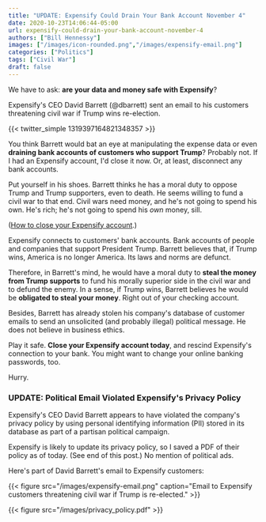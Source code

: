 ```yaml
---
title: "UPDATE: Expensify Could Drain Your Bank Account November 4"
date: 2020-10-23T14:06:44-05:00
url: expensify-could-drain-your-bank-account-november-4
authors: ["Bill Hennessy"]
images: ["/images/icon-rounded.png","/images/expensify-email.png"]
categories: ["Politics"]
tags: ["Civil War"]
draft: false
---
```

We have to ask: **are your data and money safe with Expensify**? 

Expensify's CEO David Barrett (@dbarrett) sent an email to his customers threatening civil war if Trump wins re-election. 

{{< twitter_simple  1319397164821348357 >}}

You think Barrett would bat an eye at manipulating the expense data or even **draining bank accounts of customers who support Trump**? Probably not. If I had an Expensify account, I'd close it now. Or, at least, disconnect any bank accounts. 

Put yourself in his shoes. Barrett thinks he has a moral duty to oppose Trump and Trump supporters, even to death. He seems willing to fund a civil war to that end. Civil wars need money, and he's not going to spend his own. He's rich; he's not going to spend his *own* money, sill.

([How to close your Expensify account](https://community.expensify.com/discussion/4520/how-to-close-your-account).)

Expensify connects to customers' bank accounts. Bank accounts of people and companies that support President Trump. Barrett believes that, if Trump wins, America is no longer America. Its laws and norms are defunct. 

Therefore, in Barrett's mind, he would have a moral duty to **steal the money from Trump supports** to fund his morally superior side in the civil war and to defund the enemy. In a sense, if Trump wins, Barrett believes he would be **obligated to steal your money**. Right out of your checking account.

Besides, Barrett has already stolen his company's database of customer emails to send an unsolicited (and probably illegal) political message. He does not believe in business ethics. 

Play it safe. **Close your Expensify account today**, and rescind Expensify's connection to your bank. You might want to change your online banking passwords, too. 

Hurry.

### UPDATE: Political Email Violated Expensify's Privacy Policy

Expensify's CEO David Barrett appears to have violated the company's privacy policy by using personal identifying information (PII) stored in its database as part of a partisan political campaign. 

Expensify is likely to update its privacy policy, so I saved a PDF of their policy as of today. (See end of this post.) No mention of political ads. 


Here's part of David Barrett's email to Expensify customers:

{{< figure src="/images/expensify-email.png" caption="Email to Expensify customers threatening civil war if Trump is re-elected." >}}

{{< figure src="/images/privacy_policy.pdf" >}}
